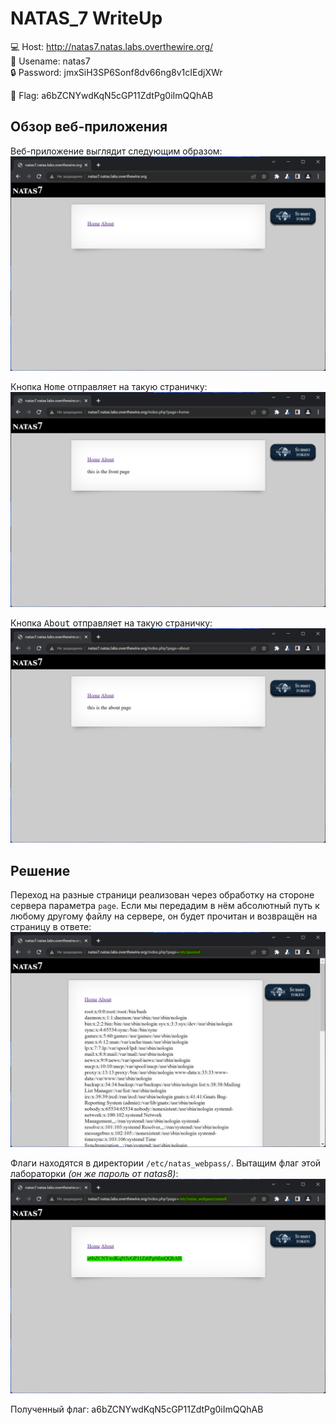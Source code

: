 # NATAS_7 WriteUp
:computer: Host: http://natas7.natas.labs.overthewire.org/  
:bust_in_silhouette: Usename: natas7  
:lock: Password: jmxSiH3SP6Sonf8dv66ng8v1cIEdjXWr

:triangular_flag_on_post: Flag: a6bZCNYwdKqN5cGP11ZdtPg0iImQQhAB

## Обзор веб-приложения
Веб-приложение выглядит следующим образом:
![Скриншот веб-приложения](./img/natas7/natas7_0.png)

Кнопка <kbd>Home</kbd> отправляет на такую страничку:
![Скриншот веб-приложения](./img/natas7/natas7_1.png)

Кнопка <kbd>About</kbd> отправляет на такую страничку:
![Скриншот веб-приложения](./img/natas7/natas7_2.png)

## Решение
Переход на разные страници реализован через обработку на стороне сервера параметра ``page``. Если мы передадим в нём абсолютный путь к любому другому файлу на сервере, он будет прочитан и возвращён на страницу в ответе:
![Выгрузка /etc/passwd](img/natas7/natas7_3.png)

Флаги находятся в директории ``/etc/natas_webpass/``. Вытащим флаг этой лабораторки *(он же пароль от natas8)*:
![Получение флага](img/natas7/natas7_4.png)

Полученный флаг: a6bZCNYwdKqN5cGP11ZdtPg0iImQQhAB
